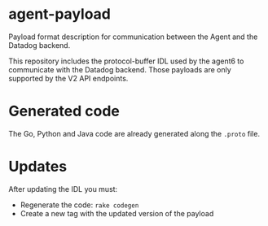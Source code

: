 # agent-payload

Payload format description for communication between the Agent and the Datadog backend.

This repository includes the protocol-buffer IDL used by the agent6 to communicate with the Datadog backend.
Those payloads are only supported by the V2 API endpoints.

# Generated code

The Go, Python and Java code are already generated along the `.proto` file.

# Updates

After updating the IDL you must:

- Regenerate the code: `rake codegen`
- Create a new tag with the updated version of the payload
